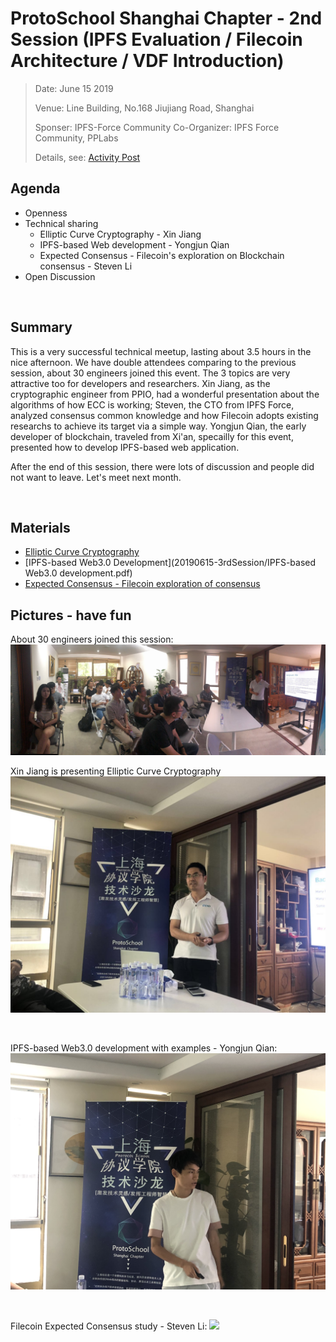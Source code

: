 # ProtoSchool Shanghai Chapter - 2nd Session (IPFS Evaluation / Filecoin Architecture / VDF Introduction) 

> Date:  June 15 2019 
> 
> Venue:  Line Building, No.168 Jiujiang Road, Shanghai 
> 
> Sponser: IPFS-Force Community 
> Co-Organizer: IPFS Force Community, PPLabs
> 
> Details, see: [Activity Post](https://www.meetup.com/Shanghai-Decentralized-Systems-Meetup-Group/events/261891470/)

## Agenda
- Openness
- Technical sharing
  - Elliptic Curve Cryptography - Xin Jiang
  - IPFS-based Web development - Yongjun Qian
  - Expected Consensus - Filecoin's exploration on Blockchain consensus - Steven Li
- Open Discussion 

<br>

## Summary
This is a very successful technical meetup, lasting about 3.5 hours in the nice afternoon. We have double attendees comparing to
the previous session, about 30 engineers joined this event. The 3 topics are very attractive too for developers and researchers. 
Xin Jiang, as the cryptographic engineer from PPIO, had a wonderful presentation about the algorithms of how ECC is working; Steven, 
the CTO from IPFS Force, analyzed consensus common knowledge and how Filecoin adopts existing researchs to achieve its target via 
a simple way. Yongjun Qian, the early developer of blockchain, traveled from Xi'an, specailly for this event, presented how to 
develop IPFS-based web application.

 After the end of this session, there were lots of discussion and people did not want to leave. Let's meet next month. 

<br>

## Materials
- [Elliptic Curve Cryptography](20190615-3rdSession/Elliptic_Curve_Cryptography.pdf)
- [IPFS-based Web3.0 Development](20190615-3rdSession/IPFS-based Web3.0 development.pdf)
- [Expected Consensus - Filecoin exploration of consensus](20190615-3rdSession/FilecoinExpectedeConsensus.jpg)


## Pictures - have fun
About 30 engineers joined this session:
![](20190615-3rdSession/AllTogether.jpg)
<br>

Xin Jiang is presenting Elliptic Curve Cryptography 
![](20190615-3rdSession/XinJIang.jpg)

<br>

IPFS-based Web3.0 development with examples - Yongjun Qian:
![](20190615-3rdSession/YongjunQIan.jpg)

<br>

Filecoin Expected Consensus study - Steven Li:
![](20190615-3rdSession/StevenLi.jpg)

